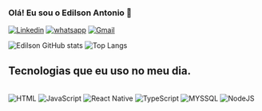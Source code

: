 ### Olá! Eu sou o Edilson Antonio 👋

[![Linkedin](https://img.shields.io/badge/LinkedIn-0077B5?style=for-the-badge&logo=linkedin&logoColor=white)](https://www.linkedin.com/in/edilson-antonio-a16824145/)
[![whatsapp](https://img.shields.io/badge/WhatsApp-25D366?style=for-the-badge&logo=whatsapp&logoColor=white)](https://wa.me/5581996001833)
[![Gmail](https://img.shields.io/badge/Gmail-D14836?style=for-the-badge&logo=gmail&logoColor=white)](mailto:edilsonantonio0@gmail.com)



![Edilson GitHub stats](https://github-readme-stats.vercel.app/api?username=Edilson-Silva-Developer&show_icons=true&theme=dracula)
![Top Langs](https://github-readme-stats.vercel.app/api/top-langs/?username=Edilson-Silva-Developer&layout=compact)


## Tecnologias que eu uso no meu dia.

<div style="display: inline_block"><br/>
<img align="" alt="HTML" src="https://img.shields.io/badge/html5-%23E34F26.svg?style=for-the-badge&logo=html5&logoColor=white"/>
<img align="" alt="JavaScript" src="https://img.shields.io/badge/JavaScript-F7DF1E?style=for-the-badge&logo=javascript&logoColor=black"/>
<img align="" alt="React Native" src="https://img.shields.io/badge/React_Native-20232A?style=for-the-badge&logo=react&logoColor=61DAFB"/>
<img align="" alt="TypeScript" src="https://img.shields.io/badge/TypeScript-007ACC?style=for-the-badge&logo=typescript&logoColor=white"/>
<img align="" alt="MYSSQL" src="https://img.shields.io/badge/MySQL-00000F?style=for-the-badge&logo=mysql&logoColor=white"/>
<img align="" alt="NodeJS" src="https://img.shields.io/badge/Node.js-43853D?style=for-the-badge&logo=node.js&logoColor=white"/>

</div>
